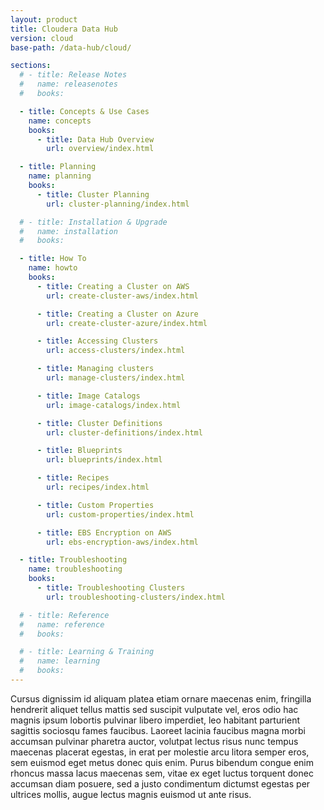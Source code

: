 ```yaml
---
layout: product
title: Cloudera Data Hub
version: cloud
base-path: /data-hub/cloud/

sections:
  # - title: Release Notes
  #   name: releasenotes
  #   books:

  - title: Concepts & Use Cases
    name: concepts
    books:
      - title: Data Hub Overview
        url: overview/index.html

  - title: Planning
    name: planning
    books:
      - title: Cluster Planning
        url: cluster-planning/index.html

  # - title: Installation & Upgrade
  #   name: installation
  #   books:

  - title: How To
    name: howto
    books:
      - title: Creating a Cluster on AWS
        url: create-cluster-aws/index.html

      - title: Creating a Cluster on Azure
        url: create-cluster-azure/index.html

      - title: Accessing Clusters
        url: access-clusters/index.html

      - title: Managing clusters
        url: manage-clusters/index.html

      - title: Image Catalogs
        url: image-catalogs/index.html

      - title: Cluster Definitions
        url: cluster-definitions/index.html

      - title: Blueprints
        url: blueprints/index.html

      - title: Recipes
        url: recipes/index.html

      - title: Custom Properties
        url: custom-properties/index.html

      - title: EBS Encryption on AWS
        url: ebs-encryption-aws/index.html

  - title: Troubleshooting
    name: troubleshooting
    books:
      - title: Troubleshooting Clusters
        url: troubleshooting-clusters/index.html

  # - title: Reference
  #   name: reference
  #   books:

  # - title: Learning & Training
  #   name: learning
  #   books:
---
```


Cursus dignissim id aliquam platea etiam ornare maecenas enim, fringilla
hendrerit aliquet tellus mattis sed suscipit vulputate vel, eros odio
hac magnis ipsum lobortis pulvinar libero imperdiet, leo habitant
parturient sagittis sociosqu fames faucibus. Laoreet lacinia faucibus
magna morbi accumsan pulvinar pharetra auctor, volutpat lectus risus
nunc tempus maecenas placerat egestas, in erat per molestie arcu litora
semper eros, sem euismod eget metus donec quis enim. Purus bibendum
congue enim rhoncus massa lacus maecenas sem, vitae ex eget luctus
torquent donec accumsan diam posuere, sed a justo condimentum dictumst
egestas per ultrices mollis, augue lectus magnis euismod ut ante risus.
